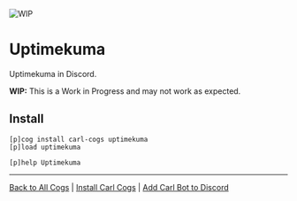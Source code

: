 ![WIP](https://img.shields.io/badge/tag-WIP-orange?logo=git&logoColor=white)
# Uptimekuma

Uptimekuma in Discord.

**WIP:** This is a Work in Progress and may not work as expected.

## Install

```text
[p]cog install carl-cogs uptimekuma
[p]load uptimekuma

[p]help Uptimekuma
```

---
[Back to All Cogs](../README.md#public-cogs) |
[Install Carl Cogs](../README.md#installing) |
[Add Carl Bot to Discord](https://discord.com/oauth2/authorize?client_id=204384021352808450&scope=bot+applications.commands&permissions=8)